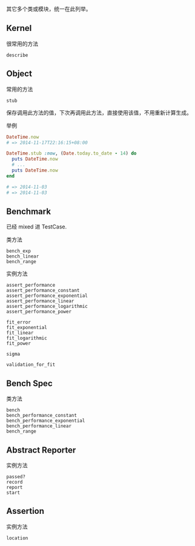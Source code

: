 其它多个类或模块，统一在此列举。

## Kernel

很常用的方法

```
describe
```

## Object

常用的方法

```
stub
```

保存调用此方法的值，下次再调用此方法，直接使用该值，不用重新计算生成。

举例

```ruby
DateTime.now
# => 2014-11-17T22:16:15+08:00

DateTime.stub :now, (Date.today.to_date - 14) do
  puts DateTime.now
  # ...
  puts DateTime.now
end

# => 2014-11-03
# => 2014-11-03
```

## Benchmark

已经 mixed 进 TestCase.

类方法

```
bench_exp
bench_linear
bench_range
```

实例方法

```
assert_performance
assert_performance_constant
assert_performance_exponential
assert_performance_linear
assert_performance_logarithmic
assert_performance_power

fit_error
fit_exponential
fit_linear
fit_logarithmic
fit_power

sigma

validation_for_fit
```

## Bench Spec

类方法

```
bench
bench_performance_constant
bench_performance_exponential
bench_performance_linear
bench_range
```

## Abstract Reporter

实例方法

```
passed?
record
report
start
```

## Assertion

实例方法

```
location
```
